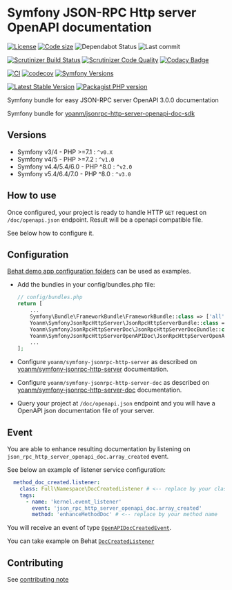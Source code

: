 # Symfony JSON-RPC Http server OpenAPI documentation

[![License](https://img.shields.io/github/license/yoanm/symfony-jsonrpc-http-server-openapi-doc.svg)](https://github.com/yoanm/symfony-jsonrpc-http-server-openapi-doc)
[![Code size](https://img.shields.io/github/languages/code-size/yoanm/symfony-jsonrpc-http-server-openapi-doc.svg)](https://github.com/yoanm/symfony-jsonrpc-http-server-openapi-doc)
![Dependabot Status](https://flat.badgen.net/github/dependabot/yoanm/symfony-jsonrpc-http-server-openapi-doc)
![Last commit](https://badgen.net/github/last-commit/yoanm/symfony-jsonrpc-http-server-openapi-doc)

[![Scrutinizer Build Status](https://img.shields.io/scrutinizer/build/g/yoanm/symfony-jsonrpc-http-server-openapi-doc.svg?label=Scrutinizer\&logo=scrutinizer)](https://scrutinizer-ci.com/g/yoanm/symfony-jsonrpc-http-server-openapi-doc/build-status/master)
[![Scrutinizer Code Quality](https://img.shields.io/scrutinizer/g/yoanm/symfony-jsonrpc-http-server-openapi-doc/master.svg?logo=scrutinizer)](https://scrutinizer-ci.com/g/yoanm/symfony-jsonrpc-http-server-openapi-doc/?branch=master)
[![Codacy Badge](https://app.codacy.com/project/badge/Grade/ef0f7b242e2445dfb3349cb7eb17785b)](https://app.codacy.com/gh/yoanm/symfony-jsonrpc-http-server-openapi-doc/dashboard?utm_source=gh\&utm_medium=referral\&utm_content=\&utm_campaign=Badge_grade)

[![CI](https://github.com/yoanm/symfony-jsonrpc-http-server-openapi-doc/actions/workflows/CI.yml/badge.svg?branch=master)](https://github.com/yoanm/symfony-jsonrpc-http-server-openapi-doc/actions/workflows/CI.yml)
[![codecov](https://codecov.io/gh/yoanm/symfony-jsonrpc-http-server-openapi-doc/branch/master/graph/badge.svg?token=NHdwEBUFK5)](https://codecov.io/gh/yoanm/symfony-jsonrpc-http-server-openapi-doc)
[![Symfony Versions](https://img.shields.io/badge/Symfony-v5.4%20%2F%20v6.4%20%2F%20v7.x-8892BF.svg?logo=github)](https://symfony.com/)

[![Latest Stable Version](https://img.shields.io/packagist/v/yoanm/symfony-jsonrpc-http-server-openapi-doc.svg)](https://packagist.org/packages/yoanm/symfony-jsonrpc-http-server-openapi-doc)
[![Packagist PHP version](https://img.shields.io/packagist/php-v/yoanm/symfony-jsonrpc-http-server-openapi-doc.svg)](https://packagist.org/packages/yoanm/symfony-jsonrpc-http-server-openapi-doc)

Symfony bundle for easy JSON-RPC server OpenAPI 3.0.0 documentation

Symfony bundle for [yoanm/jsonrpc-http-server-openapi-doc-sdk](https://github.com/yoanm/php-jsonrpc-http-server-openapi-doc-sdk)

## Versions

* Symfony v3/4 - PHP >=7.1 : `^v0.X`
* Symfony v4/5 - PHP >=7.2 : `^v1.0`
* Symfony v4.4/5.4/6.0 - PHP ^8.0 : `^v2.0`
* Symfony v5.4/6.4/7.0 - PHP ^8.0 : `^v3.0`

## How to use

Once configured, your project is ready to handle HTTP `GET` request on `/doc/openapi.json` endpoint. Result will be a openapi compatible file.

See below how to configure it.

## Configuration

[Behat demo app configuration folders](./features/demo_app) can be used as examples.

* Add the bundles in your config/bundles.php file:
  ```php
  // config/bundles.php
  return [
      ...
      Symfony\Bundle\FrameworkBundle\FrameworkBundle::class => ['all' => true],
      Yoanm\SymfonyJsonRpcHttpServer\JsonRpcHttpServerBundle::class => ['all' => true],
      Yoanm\SymfonyJsonRpcHttpServerDoc\JsonRpcHttpServerDocBundle::class => ['all' => true],
      Yoanm\SymfonyJsonRpcHttpServerOpenAPIDoc\JsonRpcHttpServerOpenAPIDocBundle::class => ['all' => true],
      ...
  ];
  ```

* Configure `yoanm/symfony-jsonrpc-http-server` as described on [yoanm/symfony-jsonrpc-http-server](https://github.com/yoanm/symfony-jsonrpc-http-server) documentation.

* Configure `yoanm/symfony-jsonrpc-http-server-doc` as described on [yoanm/symfony-jsonrpc-http-server-doc](https://github.com/yoanm/symfony-jsonrpc-http-server-doc) documentation.

* Query your project at `/doc/openapi.json` endpoint and you will have a OpenAPI json documentation file of your server.

## Event

You are able to enhance resulting documentation by listening on `json_rpc_http_server_openapi_doc.array_created` event.

See below an example of listener service configuration:

```yaml
  method_doc_created.listener:
    class: Full\Namespace\DocCreatedListener # <-- replace by your class name
    tags:
      - name: 'kernel.event_listener'
        event: 'json_rpc_http_server_openapi_doc.array_created'
        method: 'enhanceMethodDoc' # <-- replace by your method name
```

You will receive an event of type [`OpenAPIDocCreatedEvent`](./src/Event/OpenAPIDocCreatedEvent.php).

You can take example on Behat [`DocCreatedListener`](./features/demo_app/src/Listener/DocCreatedListener.php)  

## Contributing

See [contributing note](./CONTRIBUTING.md)

